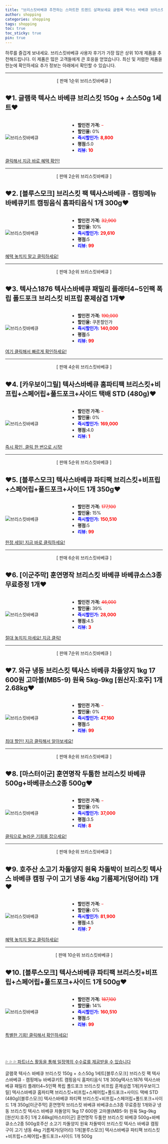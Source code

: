 ```yaml
---
title: "브리스킷바베큐 추천하는 스마트한 트렌드 살펴보세요 글램쿡 텍사스 바베큐 브리스킷 150g"
author: shopping
categories: shopping
tags: shopping
toc: true
toc_sticky: true
pin: true
---
```

하루를 즐겁게 보내세요.  브리스킷바베큐 사용자 후기가 가장 많은 상위 10개 제품을 추천해드립니다. 이 제품은 많은 고객들에게 큰 호응을 얻었습니다. 최신 및 저렴한 제품을 한눈에 확인하세요 추가 정보는 아래에서 확인할 수 있습니다.

---
<p class="toplist" style="margin: 0 auto; display: block; width: fit-content;">[ 판매 1순위 브리스킷바베큐 ]</p>

<h2><strong>❤️1. 글램쿡 텍사스 바베큐 브리스킷 150g + 소스50g 1세트❤️</strong></h2>

<div style="display: flex; align-items: center;">
    <div style="flex: 0.4;">
        <img src="https://thumbnail10.coupangcdn.com/thumbnails/remote/230x230ex/image/vendor_inventory/057a/0d754efc10a4b1ad848614485e33b313333643655396c871e6896adb277c.jpg" alt="브리스킷바베큐" style="max-width: 100%;">
    </div>
    <div style="flex: 0.6; margin-left: 10px;">
        <ul>
            <li><strong>할인전 가격:</strong> <del style="color: red;">-</del></li>
            <li><strong>할인율:</strong> 0%</li>
            <li><span style='color:blue'><strong>즉시할인가:</strong></span> <span style='color:red'><strong>8,800</strong></span></li>
            <li><strong>평점:</strong>5.0</li>
            <li><span style='color:blue'><strong>리뷰:</strong></span> <span style='color:red'><strong>10</strong></span></li>
        </ul>
    </div>
</div>
<div class="center">
    <a href="https://selin100587001.github.io?lptag=AF9450613&subid=githubio&pageKey=7792781230&traceid=V0-153&itemId=19737445359&vendorItemId=84477149827" class="myButton">
        클릭해서 지금 바로 혜택 확인!
    </a>
</div>


---
<p class="toplist" style="margin: 0 auto; display: block; width: fit-content;">[ 판매 2순위 브리스킷바베큐 ]</p>

<h2><strong>❤️2. [블루스모크] 브리스킷 팩 텍사스바베큐 - 캠핑메뉴 바베큐키트 캠핑음식 홈파티음식 1개 300g❤️</strong></h2>

<div style="display: flex; align-items: center;">
    <div style="flex: 0.4;">
        <img src="https://thumbnail8.coupangcdn.com/thumbnails/remote/230x230ex/image/vendor_inventory/c269/51a7594e8c79755daa96d18f50ea92924c7f9a98c2d48eff03fdb6ce58ea.jpg" alt="브리스킷바베큐" style="max-width: 100%;">
    </div>
    <div style="flex: 0.6; margin-left: 10px;">
        <ul>
            <li><strong>할인전 가격:</strong> <del style="color: red;">32,900</del></li>
            <li><strong>할인율:</strong> 10%</li>
            <li><span style='color:blue'><strong>즉시할인가:</strong></span> <span style='color:red'><strong>29,610</strong></span></li>
            <li><strong>평점:</strong>5</li>
            <li><span style='color:blue'><strong>리뷰:</strong></span> <span style='color:red'><strong>99</strong></span></li>
        </ul>
    </div>
</div>
<div class="center">
    <a href="https://selin100587001.github.io?lptag=AF9450613&subid=githubio&pageKey=8137719276&traceid=V0-153&itemId=23118173058&vendorItemId=90151357842" class="myButton">
        혜택 놓치지 말고 클릭하세요!
    </a>
</div>


---
<p class="toplist" style="margin: 0 auto; display: block; width: fit-content;">[ 판매 3순위 브리스킷바베큐 ]</p>

<h2><strong>❤️3. 텍사스1876 텍사스바베큐 패밀리 플래터4~5인팩 폭립 폴드포크 브리스킷 비프립 훈제삼겹 1개❤️</strong></h2>

<div style="display: flex; align-items: center;">
    <div style="flex: 0.4;">
        <img src="https://thumbnail7.coupangcdn.com/thumbnails/remote/230x230ex/image/vendor_inventory/e138/eccaac42d80e2b9c15eb1c7201ffbe3b44dd3e339fc305ef01dca672db77.jpg" alt="브리스킷바베큐" style="max-width: 100%;">
    </div>
    <div style="flex: 0.6; margin-left: 10px;">
        <ul>
            <li><strong>할인전 가격:</strong> <del style="color: red;">190,000</del></li>
            <li><strong>할인율:</strong> 쿠폰할인가</li>
            <li><span style='color:blue'><strong>즉시할인가:</strong></span> <span style='color:red'><strong>140,000</strong></span></li>
            <li><strong>평점:</strong>5</li>
            <li><span style='color:blue'><strong>리뷰:</strong></span> <span style='color:red'><strong>99</strong></span></li>
        </ul>
    </div>
</div>
<div class="center">
    <a href="https://selin100587001.github.io?lptag=AF9450613&subid=githubio&pageKey=8233322649&traceid=V0-153&itemId=23698760306&vendorItemId=90723835952" class="myButton">
        여기 클릭해서 빠르게 확인하세요!
    </a>
</div>


---
<p class="toplist" style="margin: 0 auto; display: block; width: fit-content;">[ 판매 4순위 브리스킷바베큐 ]</p>

<h2><strong>❤️4. [카우보이그릴] 텍사스바베큐 홈파티팩 브리스킷+비프립+스페어립+풀드포크+사이드 택배 STD (480g)❤️</strong></h2>

<div style="display: flex; align-items: center;">
    <div style="flex: 0.4;">
        <img src="https://thumbnail8.coupangcdn.com/thumbnails/remote/230x230ex/image/vendor_inventory/08f4/afecb4c3165ac11491a75f5f47ee6a8950d993f3191274d3f2acd603c55a.jpeg" alt="브리스킷바베큐" style="max-width: 100%;">
    </div>
    <div style="flex: 0.6; margin-left: 10px;">
        <ul>
            <li><strong>할인전 가격:</strong> <del style="color: red;">-</del></li>
            <li><strong>할인율:</strong> 0%</li>
            <li><span style='color:blue'><strong>즉시할인가:</strong></span> <span style='color:red'><strong>169,000</strong></span></li>
            <li><strong>평점:</strong>4.0</li>
            <li><span style='color:blue'><strong>리뷰:</strong></span> <span style='color:red'><strong>1</strong></span></li>
        </ul>
    </div>
</div>
<div class="center">
    <a href="https://selin100587001.github.io?lptag=AF9450613&subid=githubio&pageKey=7961049689&traceid=V0-153&itemId=22010225683&vendorItemId=89057659347" class="myButton">
        즉시 확인, 클릭 한 번으로 시작!
    </a>
</div>


---
<p class="toplist" style="margin: 0 auto; display: block; width: fit-content;">[ 판매 5순위 브리스킷바베큐 ]</p>

<h2><strong>❤️5. [블루스모크] 텍사스바베큐 파티팩 브리스킷+비프립+스페어립+풀드포크+사이드 1개 350g❤️</strong></h2>

<div style="display: flex; align-items: center;">
    <div style="flex: 0.4;">
        <img src="https://thumbnail8.coupangcdn.com/thumbnails/remote/230x230ex/image/vendor_inventory/382c/b8caaed874f322b34778a040be5bba72a6032bb47027e36b0e5ce028c0ea.jpg" alt="브리스킷바베큐" style="max-width: 100%;">
    </div>
    <div style="flex: 0.6; margin-left: 10px;">
        <ul>
            <li><strong>할인전 가격:</strong> <del style="color: red;">177,100</del></li>
            <li><strong>할인율:</strong> 15%</li>
            <li><span style='color:blue'><strong>즉시할인가:</strong></span> <span style='color:red'><strong>150,510</strong></span></li>
            <li><strong>평점:</strong>5</li>
            <li><span style='color:blue'><strong>리뷰:</strong></span> <span style='color:red'><strong>99</strong></span></li>
        </ul>
    </div>
</div>
<div class="center">
    <a href="https://selin100587001.github.io?lptag=AF9450613&subid=githubio&pageKey=8243688982&traceid=V0-153&itemId=23449171349&vendorItemId=90475939930" class="myButton">
        한정 세일! 지금 바로 클릭하세요!
    </a>
</div>


---
<p class="toplist" style="margin: 0 auto; display: block; width: fit-content;">[ 판매 6순위 브리스킷바베큐 ]</p>

<h2><strong>❤️6. [이군주막] 훈연명작 브리스킷 바베큐 바베큐소스3종 무료증정 1개❤️</strong></h2>

<div style="display: flex; align-items: center;">
    <div style="flex: 0.4;">
        <img src="https://thumbnail7.coupangcdn.com/thumbnails/remote/230x230ex/image/vendor_inventory/b0ec/48c2f547909a74d94a5363bd0818104bac7dff8d83384d7bef67de079372.jpg" alt="브리스킷바베큐" style="max-width: 100%;">
    </div>
    <div style="flex: 0.6; margin-left: 10px;">
        <ul>
            <li><strong>할인전 가격:</strong> <del style="color: red;">46,000</del></li>
            <li><strong>할인율:</strong> 39%</li>
            <li><span style='color:blue'><strong>즉시할인가:</strong></span> <span style='color:red'><strong>28,000</strong></span></li>
            <li><strong>평점:</strong>4.5</li>
            <li><span style='color:blue'><strong>리뷰:</strong></span> <span style='color:red'><strong>3</strong></span></li>
        </ul>
    </div>
</div>
<div class="center">
    <a href="https://selin100587001.github.io?lptag=AF9450613&subid=githubio&pageKey=7862622714&traceid=V0-153&itemId=21459378074&vendorItemId=75112466068" class="myButton">
        절대 놓치지 마세요! 지금 클릭!
    </a>
</div>


---
<p class="toplist" style="margin: 0 auto; display: block; width: fit-content;">[ 판매 7순위 브리스킷바베큐 ]</p>

<h2><strong>❤️7. 와규 냉동 브리스킷 텍사스 바베큐 차돌양지 1kg 17 600원 고마블(MB5-9) 원육 5kg-9kg [원산지:호주] 1개 2.68kg❤️</strong></h2>

<div style="display: flex; align-items: center;">
    <div style="flex: 0.4;">
        <img src="https://thumbnail8.coupangcdn.com/thumbnails/remote/230x230ex/image/vendor_inventory/cdfd/3cccd890b1c865ff88b97a8123b122e8c802c42ac26d86dce7c9c1ebee64.PNG" alt="브리스킷바베큐" style="max-width: 100%;">
    </div>
    <div style="flex: 0.6; margin-left: 10px;">
        <ul>
            <li><strong>할인전 가격:</strong> <del style="color: red;">-</del></li>
            <li><strong>할인율:</strong> 0%</li>
            <li><span style='color:blue'><strong>즉시할인가:</strong></span> <span style='color:red'><strong>47,160</strong></span></li>
            <li><strong>평점:</strong>5</li>
            <li><span style='color:blue'><strong>리뷰:</strong></span> <span style='color:red'><strong>99</strong></span></li>
        </ul>
    </div>
</div>
<div class="center">
    <a href="https://selin100587001.github.io?lptag=AF9450613&subid=githubio&pageKey=8217424881&traceid=V0-153&itemId=23611530743&vendorItemId=90637177753" class="myButton">
        최대 할인! 지금 클릭해서 알아보세요!
    </a>
</div>


---
<p class="toplist" style="margin: 0 auto; display: block; width: fit-content;">[ 판매 8순위 브리스킷바베큐 ]</p>

<h2><strong>❤️8. [마스터이군] 훈연명작 두툼한 브리스킷 바베큐 500g+바베큐소스2종 500g❤️</strong></h2>

<div style="display: flex; align-items: center;">
    <div style="flex: 0.4;">
        <img src="https://thumbnail10.coupangcdn.com/thumbnails/remote/230x230ex/image/vendor_inventory/5124/e62a3ebe553a232891151023aac30c2198a187b39b1b873912bb777c4c6a.jpeg" alt="브리스킷바베큐" style="max-width: 100%;">
    </div>
    <div style="flex: 0.6; margin-left: 10px;">
        <ul>
            <li><strong>할인전 가격:</strong> <del style="color: red;">-</del></li>
            <li><strong>할인율:</strong> 0%</li>
            <li><span style='color:blue'><strong>즉시할인가:</strong></span> <span style='color:red'><strong>37,000</strong></span></li>
            <li><strong>평점:</strong>3.5</li>
            <li><span style='color:blue'><strong>리뷰:</strong></span> <span style='color:red'><strong>8</strong></span></li>
        </ul>
    </div>
</div>
<div class="center">
    <a href="https://selin100587001.github.io?lptag=AF9450613&subid=githubio&pageKey=5339638146&traceid=V0-153&itemId=7821294570&vendorItemId=75111152480" class="myButton">
        클릭으로 놀라운 기회를 잡으세요!
    </a>
</div>


---
<p class="toplist" style="margin: 0 auto; display: block; width: fit-content;">[ 판매 9순위 브리스킷바베큐 ]</p>

<h2><strong>❤️9. 호주산 소고기 차돌양지 원육 차돌박이 브리스킷 텍사스 바베큐 캠핑 구이 고기 냉동 4kg 기름제거(덩어리) 1개❤️</strong></h2>

<div style="display: flex; align-items: center;">
    <div style="flex: 0.4;">
        <img src="https://thumbnail10.coupangcdn.com/thumbnails/remote/230x230ex/image/vendor_inventory/a73f/e222ea759ec37da3ce395788634e1636b982cef7200019c1dcf35fed8853.jpg" alt="브리스킷바베큐" style="max-width: 100%;">
    </div>
    <div style="flex: 0.6; margin-left: 10px;">
        <ul>
            <li><strong>할인전 가격:</strong> <del style="color: red;">-</del></li>
            <li><strong>할인율:</strong> 0%</li>
            <li><span style='color:blue'><strong>즉시할인가:</strong></span> <span style='color:red'><strong>81,900</strong></span></li>
            <li><strong>평점:</strong>4.5</li>
            <li><span style='color:blue'><strong>리뷰:</strong></span> <span style='color:red'><strong>7</strong></span></li>
        </ul>
    </div>
</div>
<div class="center">
    <a href="https://selin100587001.github.io?lptag=AF9450613&subid=githubio&pageKey=8180368280&traceid=V0-153&itemId=16078300860&vendorItemId=73657538879" class="myButton">
        혜택 놓치지 말고 클릭하세요!
    </a>
</div>


---
<p class="toplist" style="margin: 0 auto; display: block; width: fit-content;">[ 판매 10순위 브리스킷바베큐 ]</p>

<h2><strong>❤️10. [블루스모크] 텍사스바베큐 파티팩 브리스킷+비프립+스페어립+풀드포크+사이드 1개 500g❤️</strong></h2>

<div style="display: flex; align-items: center;">
    <div style="flex: 0.4;">
        <img src="https://thumbnail8.coupangcdn.com/thumbnails/remote/230x230ex/image/vendor_inventory/382c/b8caaed874f322b34778a040be5bba72a6032bb47027e36b0e5ce028c0ea.jpg" alt="브리스킷바베큐" style="max-width: 100%;">
    </div>
    <div style="flex: 0.6; margin-left: 10px;">
        <ul>
            <li><strong>할인전 가격:</strong> <del style="color: red;">187,100</del></li>
            <li><strong>할인율:</strong> 14%</li>
            <li><span style='color:blue'><strong>즉시할인가:</strong></span> <span style='color:red'><strong>160,510</strong></span></li>
            <li><strong>평점:</strong>5</li>
            <li><span style='color:blue'><strong>리뷰:</strong></span> <span style='color:red'><strong>99</strong></span></li>
        </ul>
    </div>
</div>
<div class="center">
    <a href="https://selin100587001.github.io?lptag=AF9450613&subid=githubio&pageKey=8243688982&traceid=V0-153&itemId=23398826520&vendorItemId=90426034429" class="myButton">
        특별한 기회! 클릭해서 확인하세요!
    </a>
</div>

<br><br><br>[💦 💦 💦 파트너스 활동을 통해 일정액의 수수료를 제공받을 수 있습니다](https://link.coupang.com/a/bcpT2c)<br><br>글램쿡 텍사스 바베큐 브리스킷 150g + 소스50g 1세트[블루스모크] 브리스킷 팩 텍사스바베큐 - 캠핑메뉴 바베큐키트 캠핑음식 홈파티음식 1개 300g텍사스1876 텍사스바베큐 패밀리 플래터4~5인팩 폭립 폴드포크 브리스킷 비프립 훈제삼겹 1개[카우보이그릴] 텍사스바베큐 홈파티팩 브리스킷+비프립+스페어립+풀드포크+사이드 택배 STD (480g)[블루스모크] 텍사스바베큐 파티팩 브리스킷+비프립+스페어립+풀드포크+사이드 1개 350g[이군주막] 훈연명작 브리스킷 바베큐 바베큐소스3종 무료증정 1개와규 냉동 브리스킷 텍사스 바베큐 차돌양지 1kg 17 600원 고마블(MB5-9) 원육 5kg-9kg [원산지:호주] 1개 2.68kg[마스터이군] 훈연명작 두툼한 브리스킷 바베큐 500g+바베큐소스2종 500g호주산 소고기 차돌양지 원육 차돌박이 브리스킷 텍사스 바베큐 캠핑 구이 고기 냉동 4kg 기름제거(덩어리) 1개[블루스모크] 텍사스바베큐 파티팩 브리스킷+비프립+스페어립+풀드포크+사이드 1개 500g